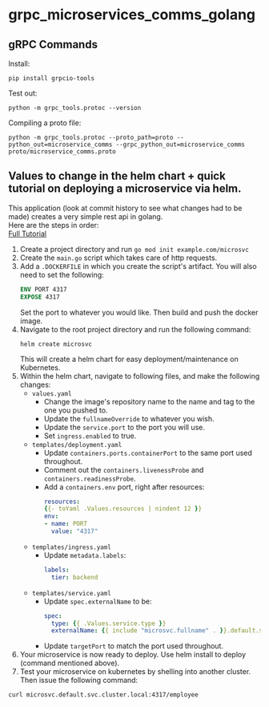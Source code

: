 # grpc_microservices_comms_golang

## gRPC Commands

Install:

```shell
pip install grpcio-tools
```

Test out:

```shell
python -m grpc_tools.protoc --version
```

Compiling a proto file:

```shell
python -m grpc_tools.protoc --proto_path=proto --python_out=microservice_comms --grpc_python_out=microservice_comms proto/microservice_comms.proto
```

## Values to change in the helm chart + quick tutorial on deploying a microservice via helm.

This application (look at commit history to see what changes had to be made) creates a very simple rest api in golang.  
Here are the steps in order:  
[Full Tutorial](https://www.techtarget.com/searchitoperations/tutorial/Build-and-deploy-a-microservice-with-Kubernetes)

1. Create a project directory and run `go mod init example.com/microsvc`
2. Create the `main.go` script which takes care of http requests.
3. Add a `.DOCKERFILE` in which you create the script's artifact. You will also need to set the following:
    ```dockerfile
    ENV PORT 4317
    EXPOSE 4317
    ```
   Set the port to whatever you would like. Then build and push the docker image.
4. Navigate to the root project directory and run the following command:
    ```shell
    helm create microsvc
    ```
   This will create a helm chart for easy deployment/maintenance on Kubernetes.
5. Within the helm chart, navigate to following files, and make the following changes:
    * `values.yaml`
        * Change the image's repository name to the name and tag to the one you pushed to.
        * Update the `fullnameOverride` to whatever you wish.
        * Update the `service.port` to the port you will use.
        * Set `ingress.enabled` to true.
    * `templates/deployment.yaml`
        * Update `containers.ports.containerPort` to the same port used throughout.
        * Comment out the `containers.livenessProbe` and `containers.readinessProbe`.
        * Add a `containers.env` port, right after resources:
            ```yaml
          resources:
            {{- toYaml .Values.resources | nindent 12 }}
          env:
            - name: PORT
              value: "4317"
            ```
    * `templates/ingress.yaml`
        * Update `metadata.labels`:
          ```yaml
          labels:
            tier: backend
          ```
    * `templates/service.yaml`
        * Update `spec.externalName` to be:
          ```yaml
          spec:
            type: {{ .Values.service.type }}
            externalName: {{ include "microsvc.fullname" . }}.default.svc.cluster.local
          ```
        * Update `targetPort` to match the port used throughout.
6. Your microservice is now ready to deploy. Use helm install to deploy (command mentioned above).
7. Test your microservice on kubernetes by shelling into another cluster. Then issue the following command:

```shell
curl microsvc.default.svc.cluster.local:4317/employee
```